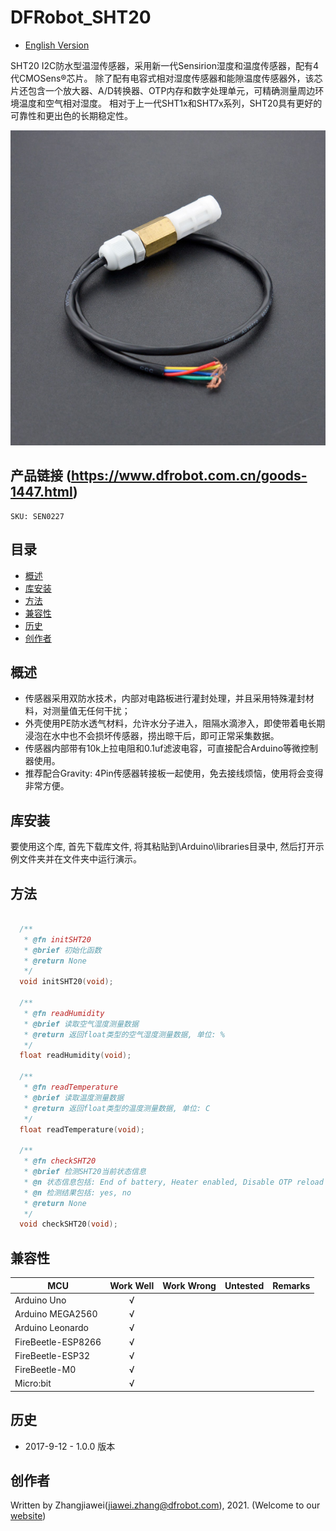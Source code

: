 # DFRobot_SHT20
* [English Version](./README.md)

SHT20 I2C防水型温湿传感器，采用新一代Sensirion湿度和温度传感器，配有4代CMOSens®芯片。
除了配有电容式相对湿度传感器和能隙温度传感器外，该芯片还包含一个放大器、A/D转换器、OTP内存和数字处理单元，可精确测量周边环境温度和空气相对湿度。
相对于上一代SHT1x和SHT7x系列，SHT20具有更好的可靠性和更出色的长期稳定性。

![产品实物图](./resources/images/SHT20.png)


## 产品链接 (https://www.dfrobot.com.cn/goods-1447.html)
    SKU: SEN0227


## 目录

* [概述](#概述)
* [库安装](#库安装)
* [方法](#方法)
* [兼容性](#兼容性)
* [历史](#历史)
* [创作者](#创作者)


## 概述

* 传感器采用双防水技术，内部对电路板进行灌封处理，并且采用特殊灌封材料，对测量值无任何干扰；
* 外壳使用PE防水透气材料，允许水分子进入，阻隔水滴渗入，即使带着电长期浸泡在水中也不会损坏传感器，捞出晾干后，即可正常采集数据。
* 传感器内部带有10k上拉电阻和0.1uf滤波电容，可直接配合Arduino等微控制器使用。
* 推荐配合Gravity: 4Pin传感器转接板一起使用，免去接线烦恼，使用将会变得非常方便。


## 库安装

要使用这个库, 首先下载库文件, 将其粘贴到\Arduino\libraries目录中, 然后打开示例文件夹并在文件夹中运行演示。


## 方法

```C++

  /**
   * @fn initSHT20
   * @brief 初始化函数
   * @return None
   */
  void initSHT20(void);

  /**
   * @fn readHumidity
   * @brief 读取空气湿度测量数据
   * @return 返回float类型的空气湿度测量数据, 单位: %
   */
  float readHumidity(void);

  /**
   * @fn readTemperature
   * @brief 读取温度测量数据
   * @return 返回float类型的温度测量数据, 单位: C
   */
  float readTemperature(void);

  /**
   * @fn checkSHT20
   * @brief 检测SHT20当前状态信息
   * @n 状态信息包括: End of battery, Heater enabled, Disable OTP reload
   * @n 检测结果包括: yes, no
   * @return None
   */
  void checkSHT20(void);

```


## 兼容性

MCU                | Work Well    | Work Wrong   | Untested    | Remarks
------------------ | :----------: | :----------: | :---------: | :----:
Arduino Uno        |      √       |              |             |
Arduino MEGA2560   |      √       |              |             |
Arduino Leonardo   |      √       |              |             |
FireBeetle-ESP8266 |      √       |              |             |
FireBeetle-ESP32   |      √       |              |             |
FireBeetle-M0      |      √       |              |             |
Micro:bit          |      √       |              |             |


## 历史

- 2017-9-12 - 1.0.0 版本


## 创作者

Written by Zhangjiawei(jiawei.zhang@dfrobot.com), 2021. (Welcome to our [website](https://www.dfrobot.com/))

